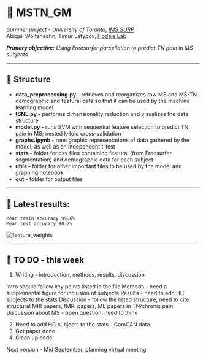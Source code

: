 # 🧠 MSTN_GM 

*Summer project - University of Toronto, [IMS SURP](https://ims.utoronto.ca/surp)*  
Abigail Wolfensohn, Timur Latypov, [Hodaie Lab](https://www.hodaielab.com/)
  
***Primary objective:** Using Freesurfer parcellation to predict TN pain in MS subjects*  


***
## 💾 Structure
* **data_preprocessing.py -** retrieves and reorganizes raw MS and MS-TN demographic and featural data so that it can be used by the machine learning model  
* **tSNE.py -** performs dimensionality reduction and visualizes the data structure  
* **model.py -** runs SVM with sequential feature selection to predict TN pain in MS; nested k-fold cross-validation
* **graphs.ipynb -** runs graphic representations of data gathered by the model, as well as an independent t-test
* **stats -** folder for csv files containing featural (from Freesurfer segmentation) and demographic data for each subject
* **utils -** folder for other important files to be used by the model and graphing notebook
* **out -** folder for output files

***
## 📌 Latest results:
    Mean train accuracy 99.6%  
    Mean test accuracy 90.2%
![feature_weights](https://github.com/latypovt/MSTN_GM/assets/119353990/0a690b00-9fd6-4321-838a-afceffabd4bd.png)

***
## 📅 TO DO - this week

1) Writing - introduction, methods, results, discussion
  
  Intro should follow key points listed in the file
  Methods - need a supplemental figure for inclusion of subjects
    Results - need to add HC subjects to the stats
    Discussion - follow the listed structure, need to cite structural MRI papers, fMRI papers, ML papers in TN/chronic pain
    Discussion about MS - open question, need to think

2) Need to add HC subjects to the stats - CamCAN data
3) Get paper done
4) Clean up code

Next version - Mid September, planning virtual meeting.
